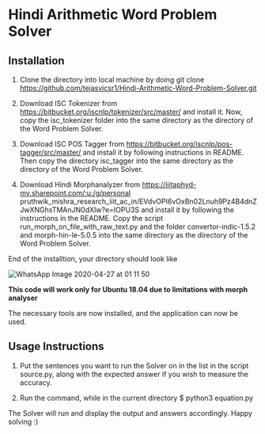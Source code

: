 # Hindi Arithmetic Word Problem Solver

## Installation

1. Clone the directory into local machine by doing git clone https://github.com/tejasvicsr1/Hindi-Arithmetic-Word-Problem-Solver.git

2. Download ISC Tokenizer from https://bitbucket.org/iscnlp/tokenizer/src/master/ and install it. Now, copy the isc_tokenizer folder into the same directory as the directory of the Word Problem Solver.

3. Download ISC POS Tagger from https://bitbucket.org/iscnlp/pos-tagger/src/master/ and install it by following instructions in README. Then copy the directory isc_tagger into the same directory as the directory of the Word Problem Solver.

4. Download Hindi Morphanalyzer from https://iiitaphyd-my.sharepoint.com/:u:/g/personal pruthwik_mishra_research_iiit_ac_in/EVdvOPI6vOxBn02Lnuh9Pz4B4dnZJwXNGhsTMAnJN0dXIw?e=IOPU3S and install it by following the  instructions in the README. Copy the script run_morph_on_file_with_raw_text.py and the folder convertor-indic-1.5.2 and morph-hin-le-5.0.5 into the same directory as the directory of the Word Problem Solver.

End of the installtion, your directory should look like 

![WhatsApp Image 2020-04-27 at 01 11 50](https://user-images.githubusercontent.com/54315149/80318617-01980c80-8829-11ea-818b-9b50e286ee1b.jpeg)


**This code will work only for Ubuntu 18.04 due to limitations with morph analyser**

The necessary tools are now installed, and the application can now be used.

## Usage Instructions

1. Put the sentences you want to run the Solver on in the list in the script source.py, along with the expected answer if you wish to measure the accuracy.

2. Run the command, while in the current directory
$ python3 equation.py

The Solver will run and display the output and answers accordingly.
Happy solving :)
